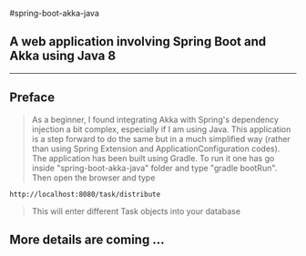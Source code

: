 #spring-boot-akka-java
## A web application involving Spring Boot and Akka using Java 8

----
## Preface

> As a beginner, I found integrating Akka with Spring's dependency injection a bit complex, especially if I am using Java. This application is a step forward to do the same but in a much simplified way (rather than using Spring Extension and ApplicationConfiguration codes). The application has been built using Gradle. To run it one has go inside "spring-boot-akka-java" folder and type "gradle bootRun". Then open the browser and type

    http://localhost:8080/task/distribute

>This will enter different Task objects into your database

## More details are coming ...